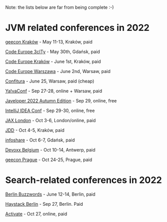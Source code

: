 Note: the lists below are far from being complete :-)

# JVM related conferences in 2022

[geecon Kraków](https://2022.geecon.org/) - May 11-13, Kraków, paid

[Code Europe 3cITy](https://www.codeeurope.pl/) - May 30th, Gdańsk, paid

[Code Europe Kraków](https://www.codeeurope.pl/) - June 1st, Kraków, paid

[Code Europe Warszawa](https://www.codeeurope.pl/) - June 2nd, Warsaw, paid

[Confitura](https://2022.confitura.pl/about) - June 25, Warsaw, paid (cheap)

[Ya!vaConf](https://yavaconf.com/) - Sep 27-28, online + Warsaw, paid

[Javeloper 2022 Autumn Edition](https://javeloper.pl/) - Sep 29, online, free

[IntelliJ IDEA Conf](https://pages.jetbrains.com/intellij-idea-conf-2022/) - Sep 29-30, online, free

[JAX London](https://jaxlondon.com/) - Oct 3-6, London/online, paid

[JDD](https://jdd.org.pl/) - Oct 4-5, Kraków, paid

[infoshare](https://infoshare.pl/conference/speakers/) - Oct 6-7, Gdańsk, paid

[Devoxx Belgium](https://devoxx.be/) - Oct 10-14, Antwerp, paid

[geecon Prague](https://2022.geecon.cz/) - Oct 24-25, Prague, paid



# Search-related conferences in 2022

[Berlin Buzzwords](https://2022.berlinbuzzwords.de/) - June 12-14, Berlin, paid

[Haystack Berlin](https://haystackconf.com/) - Sep 27, Berlin. Paid

[Activate](https://www.activate-conf.com/) - Oct 27, online, paid
